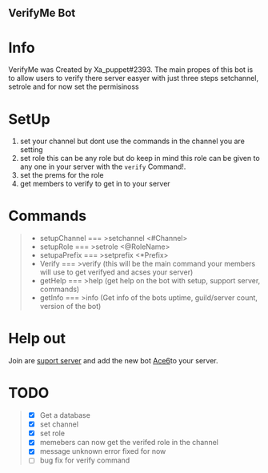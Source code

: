## VerifyMe Bot

# Info
<p>VerifyMe was Created by Xa_puppet#2393.
The main propes of this bot is to allow users to verify there server easyer with just three steps setchannel, setrole and for now set the permisinoss</p>

# SetUp
 1) set your channel but dont use the commands in the channel you are setting
 2) set role this can be any role but do keep in mind this role can be given to any one in your server with the <code>verify</code> Command!.
 3) set the prems for the role 
 4) get members to verify to get in to your server

# Commands
>   * setupChannel === >setchannel <#Channel>
>   * setupRole === >setrole <@RoleName>
>   * setupaPrefix === >setprefix <*Prefix>
>   * Verify === >verify (this will be the main command your members will use to get verifyed and acses your server)
>   * getHelp === >help (get help on the bot with setup, support server, commands)
>   * getInfo === >info (Get info of the bots uptime, guild/server count, version of the bot)

# Help out
Join are [suport server](https://discord.gg/rKGXPK6) and add the new bot [Ace6](https://discordapp.com/oauth2/authorize?client_id=713169533438787615scope=botpermissions=1014492254)to your server.
# TODO
> * [x] Get a database
> * [x] set channel
> * [x] set role
> * [x] memebers can now get the verifed role in the channel
> * [x] message unknown error fixed for now
> * [ ] bug fix for verify command
